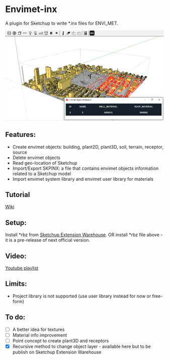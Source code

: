 # Envimet-inx
A plugin for Sketchup to write *.inx files for ENVI_MET.

![Tutorial](https://github.com/AntonelloDN/Envimet-inx/blob/master/examples/EnvimetINX.PNG)

## Features:
- Create envimet objects: building, plant2D, plant3D, soil, terrain, receptor, source
- Delete envimet objects
- Read geo-location of Sketchup
- Import/Export SKPINX: a file that contains envimet objects information related to a Sketchup model
- Import envimet system library and envimet user library for materials

## Tutorial
[Wiki](https://github.com/AntonelloDN/Envimet-inx/wiki)

## Setup:
Install *rbz from [Sketchup Extension Warehouse](https://extensions.sketchup.com/extension/e99e6c45-22c1-4c43-9c2e-d6d326925763/envimet-inx). OR install *rbz file above - it is a pre-release of next official version.

## Video:
[Youtube playlist](https://www.youtube.com/playlist?list=PLVk71QLjaA6PjTkmDH3mwLHAcHBp3lI94)

## Limits:
- Project library is not supported (use user library instead for now or free-form)

## To do:
- [ ] A better idea for textures
- [ ] Material info improvement
- [ ] Point concept to create plant3D and receptors
- [x] Recursive method to change object layer - available here but to be publish on Sketchup Extension Warehouse
